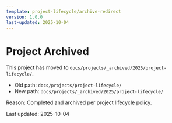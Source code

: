 ```yaml
---
template: project-lifecycle/archive-redirect
version: 1.0.0
last-updated: 2025-10-04
---
```


# Project Archived

This project has moved to `docs/projects/_archived/2025/project-lifecycle/`.

- Old path: `docs/projects/project-lifecycle/`
- New path: `docs/projects/_archived/2025/project-lifecycle/`

Reason: Completed and archived per project lifecycle policy.

Last updated: 2025-10-04


